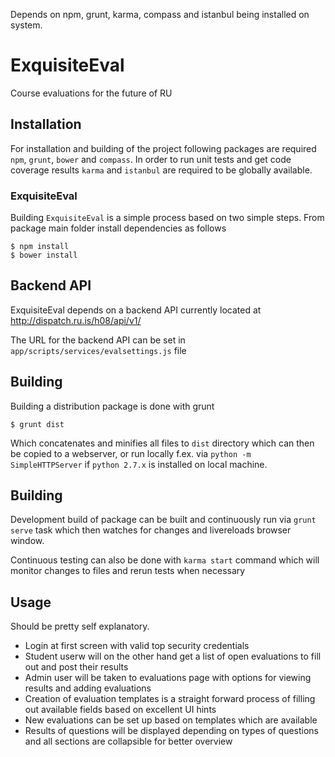Depends on npm, grunt, karma, compass and istanbul being installed on system.

ExquisiteEval
=============

Course evaluations for the future of RU

## Installation

For installation and building of the project following packages are required
 `npm`, `grunt`, `bower` and `compass`. In order to run unit tests and get code coverage results 
 `karma` and `istanbul` are required to be globally available.

### ExquisiteEval

Building `ExquisiteEval` is a simple process based on two simple steps. 
From package main folder install dependencies as follows
    
```
$ npm install
$ bower install
```

## Backend API

ExquisiteEval depends on a backend API currently located at http://dispatch.ru.is/h08/api/v1/

The URL for the backend API can be set in `app/scripts/services/evalsettings.js` file 

## Building

Building a distribution package is done with grunt

```
$ grunt dist
```

Which concatenates and minifies all files to `dist` directory which can then be copied to a webserver, or run locally f.ex. via `python -m SimpleHTTPServer` if `python 2.7.x` is installed on local machine.

## Building

Development build of package can be built and continuously run via `grunt serve` task which then watches for changes and livereloads browser window.

Continuous testing can also be done with `karma start` command which will monitor changes to files and rerun tests when necessary

## Usage

Should be pretty self explanatory. 
- Login at first screen with valid top security credentials
- Student userw will on the other hand get a list of open evaluations to fill out and post their results
- Admin user will be taken to evaluations page with options for viewing results and adding evaluations
- Creation of evaluation templates is a straight forward process of filling out available fields based on excellent UI hints
- New evaluations can be set up based on templates which are available
- Results of questions will be displayed depending on types of questions and all sections are collapsible for better overview



